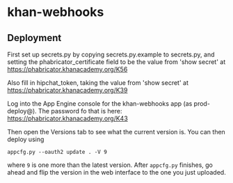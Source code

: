 # khan-webhooks

## Deployment

First set up secrets.py by copying secrets.py.example to secrets.py,
and setting the phabricator_certificate field to be the value from
'show secret' at
    https://phabricator.khanacademy.org/K56

Also fill in hipchat_token, taking the value from 'show secret' at
    https://phabricator.khanacademy.org/K39

Log into the App Engine console for the khan-webhooks app (as prod-deploy@).
The password fo that is here:
    https://phabricator.khanacademy.org/K43

Then open the Versions tab to see what the current version is.
You can then deploy using

```
appcfg.py --oauth2 update . -V 9
```

where `9` is one more than the latest version.
After `appcfg.py` finishes, go ahead and flip the version in the
web interface to the one you just uploaded.
